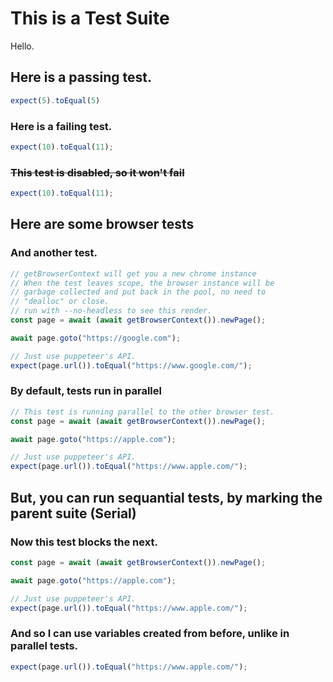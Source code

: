 # This is a Test Suite

Hello.

## Here is a passing test.

```javascript
expect(5).toEqual(5)
```

### Here is a failing test.

```javascript
expect(10).toEqual(11);
```

### ~~This test is disabled, so it won't fail~~

```javascript
expect(10).toEqual(11);
```

## Here are some browser tests

### And another test.

```javascript
// getBrowserContext will get you a new chrome instance
// When the test leaves scope, the browser instance will be
// garbage collected and put back in the pool, no need to
// "dealloc" or close.
// run with --no-headless to see this render.
const page = await (await getBrowserContext()).newPage();

await page.goto("https://google.com");

// Just use puppeteer's API.
expect(page.url()).toEqual("https://www.google.com/");
```

### By default, tests run in parallel

```javascript
// This test is running parallel to the other browser test.
const page = await (await getBrowserContext()).newPage();

await page.goto("https://apple.com");

// Just use puppeteer's API.
expect(page.url()).toEqual("https://www.apple.com/");
```

## But, you can run sequantial tests, by marking the parent suite (Serial)

### Now this test blocks the next.

```javascript
const page = await (await getBrowserContext()).newPage();

await page.goto("https://apple.com");

// Just use puppeteer's API.
expect(page.url()).toEqual("https://www.apple.com/");
```

### And so I can use variables created from before, unlike in parallel tests.

```javascript
expect(page.url()).toEqual("https://www.apple.com/");
```
